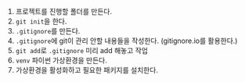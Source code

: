 1. 프로젝트를 진행할 폴더를 만든다.
2. `git init`을 한다.
3. `.gitignore`를 만든다.
4. `.gitignore`에 git이 관리 안할 내용들을 작성한다. (gitignore.io를 활용한다.)
5. `git add`로 `.gitignore` 미리 add 해놓고 작업
5. `venv` 파이썬 가상환경을 만든다.
6. 가상환경을 활성화하고 필요한 패키지를 설치한다.